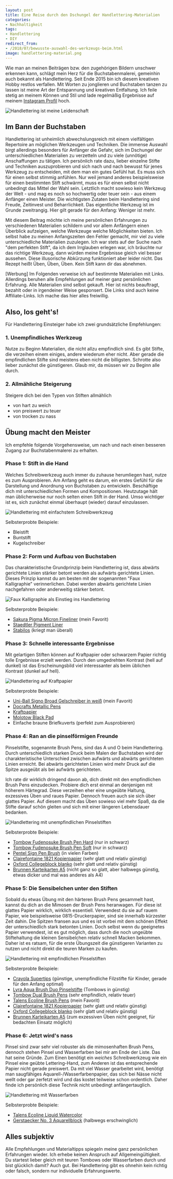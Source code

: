 ```yaml
---
layout: post
title: Eine Reise durch den Dschungel der Handlettering-Materialien
categories:
- Nachhaltigkeit
tags:
- Handlettering
- DIY
redirect_from:
- /2018/07/bewusste-auswahl-des-werkzeugs-beim.html
image: handlettering-material.png
---
```


Wie man an meinen Beiträgen bzw. den zugehörigen Bildern unschwer
erkennen kann, schlägt mein Herz für die Buchstabenmalerei, gemeinhin
auch bekannt als Handlettering. Seit Ende 2015 bin ich diesem kreativen
Hobby restlos verfallen. Mit Worten zu jonglieren und Buchstaben tanzen
zu lassen ist meine Art der Entspannung und kreativen Entfaltung. Ich
feile stetig an meinem Können und Stil und lade regelmäßig Ergebnisse
auf meinem [Instagram Profil](https://www.instagram.com/fraulyoner/)
hoch.

![Handlettering ist meine Leidenschaft]({{site.baseurl}}/assets/img/posts/handlettering-material.png)

## Im Bann der Buchstaben

Handlettering ist unheimlich abwechslungsreich mit einem vielfältigen
Repertoire an möglichen Werkzeugen und Techniken. Die immense Auswahl
birgt allerdings besonders für Anfänger die Gefahr, sich im Dschungel
der unterschiedlichen Materialien zu verzetteln und zu viele (unnötige)
Anschaffungen zu tätigen. Ich persönlich rate dazu, lieber einzelne
Stifte und Techniken auszuprobieren und sich nach und nach bewusst für
jenes Werkzeug zu entscheiden, mit dem man ein gutes Gefühl hat. Es muss
sich für einen selbst stimmig anfühlen. Nur weil jemand anderes
beispielsweise für einen bestimmten Stift schwärmt, muss es für einen
selbst nicht unbedingt das Mittel der Wahl sein. Letztlich macht sowieso
kein Werkzeug der Welt - und mag es noch so hochwertig oder teuer sein -
aus einem Anfänger einen Meister. Die wichtigsten Zutaten beim
Handlettering sind Freude, Zeitinvest und Beharrlichkeit. Das
eigentliche Werkzeug ist im Grunde zweitrangig. Hier gilt gerade für den
Anfang: Weniger ist mehr.

Mit diesem Beitrag möchte ich meine persönlichen Erfahrungen zu
verschiedenen Materialien schildern und vor allem Anfängern einen
Überblick aufzeigen, welche Werkzeuge welche Möglichkeiten bieten. Ich
selbst habe zu meinen Anfangszeiten den Fehler gemacht, mir viel zu
viele unterschiedliche Materialien zuzulegen. Ich war stets auf der
Suche nach "dem perfekten Stift", da ich dem Irrglauben erlegen war, ich
bräuchte nur das richtige Werkzeug, dann würden meine Ergebnisse gleich
viel besser aussehen. Diese illusorische Abkürzung funktioniert aber
leider nicht. Das Rezept heißt Üben, Üben, Üben. Kein Stift kann dir das
abnehmen.

[Werbung]
Im Folgenden verweise ich auf bestimmte Materialien mit Links.
Allerdings beruhen alle Empfehlungen auf meiner ganz persönlichen
Erfahrung. Alle Materialien sind selbst gekauft. Hier ist nichts
beauftragt, bezahlt oder in irgendeiner Weise gesponsert. Die Links sind
auch keine Affiliate-Links. Ich mache das hier alles freiwillig.

## Also, los geht's!

Für Handlettering Einsteiger habe ich zwei grundsätzliche Empfehlungen:

### 1. Unempfindliches Werkzeug

Nutze zu Beginn Materialien, die nicht allzu empfindlich sind. Es gibt
Stifte, die verzeihen einem einiges, andere wiederum eher nicht. Aber
gerade die empfindlichen Stifte sind meistens eben nicht die billigsten.
Schrotte also lieber zunächst die günstigeren. Glaub mir, da müssen wir
zu Beginn alle durch.

### 2. Allmähliche Steigerung

Steigere dich bei den Typen von Stiften allmählich

-   von hart zu weich
-   von preiswert zu teuer
-   von trocken zu nass

## Übung macht den Meister

Ich empfehle folgende Vorgehensweise, um nach und nach einen besseren
Zugang zur Buchstabenmalerei zu erhalten.

### Phase 1: Stift in die Hand

Welches Schreibwerkzeug auch immer du zuhause herumliegen hast, nutze es
zum Ausprobieren. Am Anfang geht es darum, ein erstes Gefühl für die
Darstellung und Anordnung von Buchstaben zu entwickeln. Beschäftige dich
mit unterschiedlichen Formen und Kompositionen. Heutzutage hält man
üblicherweise nur noch selten einen Stift in der Hand. Umso wichtiger
ist es, sich zunächst einmal überhaupt (wieder) darauf einzulassen.

![Handlettering mit einfachstem Schreibwerkzeug]({{site.baseurl}}/assets/img/posts/handlettering-material-1.jpg)

Selbsterprobte Beispiele:

-   Bleistift
-   Buntstift
-   Kugelschreiber

### Phase 2: Form und Aufbau von Buchstaben

Das charakteristische Grundprinzip beim Handlettering ist, dass abwärts
gerichtete Linien stärker betont werden als aufwärts gerichtete Linien.
Dieses Prinzip kannst du am besten mit der sogenannten "Faux
Kalligraphie" verinnerlichen. Dabei werden abwärts gerichtete Linien
nachgefahren oder anderweitig stärker betont.

![Faux Kalligraphie als Einstieg ins Handlettering]({{site.baseurl}}/assets/img/posts/handlettering-material-2.jpg)

Selbsterprobte Beispiele:

-   [Sakura Pigma Micron
    Fineliner](https://www.gerstaecker.de/Sales/Herbstaktion-2017/Zeichnen-Grafik-Design---/SAKURA-PIGMA-MICRON-Fineliner.html)
    (mein Favorit)
-   [Staedtler Pigment
    Liner](https://www.gerstaecker.de/STAEDTLER-Pigment-Liner-308.html)
-   [Stabilos](https://www.gerstaecker.de/Zeichnen-Grafik-Design/Faserstifte-Marker/Fineliner-Tintenroller/Fineliner-STABILO-point-88.html)
    (kriegt man überall)

### Phase 3: Schnelle interessante Ergebnisse

Mit gelartigen Stiften können auf Kraftpapier oder schwarzem Papier
richtig tolle Ergebnisse erzielt werden. Durch den umgedrehten Kontrast
(hell auf dunkel) ist das Erscheinungsbild viel interessanter als beim
üblichen Kontrast (dunkel auf hell).

![Handlettering auf Kraftpapier]({{site.baseurl}}/assets/img/posts/handlettering-material-3.jpg)

Selbsterprobte Beispiele:

-   [Uni-Ball Signo Broad Gelschreiber in
    weiß](https://www.gerstaecker.de/Kreatives-Gestalten/Geschenke-verpacken/Geschenke-beschriften/UNI-BALL-Signo-broad-Gelschreiber.html)
    (mein Favorit)
-   [Docrafts Metallic
    Pens](https://www.amazon.de/Docrafts-Metallic-Pens-Shimmery-Colours/dp/B003WKO790/ref=sr_1_fkmr1_1?ie=UTF8&qid=1531947825&sr=8-1-fkmr1&keywords=papermania+metallic+pens)
-   [Kraftpapier](https://www.amazon.de/Kraftpapier-Naturkarton-hochwertige-Qualit%C3%A4t-Kraftkarton/dp/B073S5YHL9/ref=sr_1_2?s=kitchen&ie=UTF8&qid=1531947889&sr=1-2&keywords=kraftpapier+a5)
-   [Molotow Black
    Pad](https://www.gerstaecker.de/MOLOTOW-Black-Pad-Marker-Block.html?listtype=search&searchparam=oxartnum:30893A&redirected=1)
-   Einfache braune Briefkuverts (perfekt zum Ausprobieren)

### Phase 4: Ran an die pinselförmigen Freunde

Pinselstifte, sogenannte Brush Pens, sind das A und O beim
Handlettering. Durch unterschiedlich starken Druck beim Malen der
Buchstaben wird der charakteristische Unterschied zwischen aufwärts und
abwärts gerichteten Linien erreicht. Bei abwärts gerichteten Linien wird
mehr Druck auf die Spitze ausgeübt als bei aufwärts gerichteten.

Ich rate dir wirklich dringend davon ab, dich direkt mit den
empfindlichen Brush Pens einzudecken. Probiere dich erst einmal an
denjenigen mit höherem Härtegrad. Diese verzeihen eher eine ungeübte
Haltung, exzessives Üben und raues Papier. Dennoch freuen auch sie sich
über glattes Papier. Auf diesem macht das Üben sowieso viel mehr Spaß,
da die Stifte darauf schön gleiten und sich mit einer längeren
Lebensdauer bedanken.

![Handlettering mit unempfindlichen Pinselstiften]({{site.baseurl}}/assets/img/posts/handlettering-material-4.jpg)

Selbsterprobte Beispiele:

-   [Tombow Fudenosuke Brush Pen
    Hard](https://www.amazon.de/Tombow-Fudenosuke-weiche-schreibfarbe-schwarz/dp/B019Z6T2PI/ref=sr_1_1?s=kitchen&ie=UTF8&qid=1531948320&sr=1-1&keywords=fudenosuke&th=1)
    (nur in schwarz)
-   [Tombow Fudenosuke Brush Pen
    Soft](https://www.amazon.de/Tombow-Fudenosuke-weiche-schreibfarbe-schwarz/dp/B019Z6SYIE/ref=sr_1_1?s=kitchen&ie=UTF8&qid=1531948320&sr=1-1&keywords=fudenosuke)
    (nur in schwarz)
-   [Pentel Sign Pen
    Brush](https://www.gerstaecker.de/Pentel-Sign-Pen-Brush.html?listtype=search&searchparam=pentel%20sign%20pen&redirected=1)
    (in vielen Farben)
-   [Clairefontaine 1821
    Kopierpapier](https://www.amazon.de/Clairefontaine-1821-Kopierpapier-wei%C3%9F-Blatt/dp/B000VRTLDY/ref=sr_1_1?s=kitchen&ie=UTF8&qid=1531948437&sr=1-1&keywords=clairefontaine+1821)
    (sehr glatt und relativ günstig)
-   [Oxford Collegeblock
    blanko](https://www.amazon.de/OXFORD-100050359-Collegeblock-Schule-gelocht/dp/B00EO0ZGP6/ref=sr_1_1?s=kitchen&ie=UTF8&qid=1531948493&sr=8-1&keywords=oxford+collegeblock+blanko)
    (sehr glatt und relativ günstig)
-   [Brunnen Karteikarten
    A5](https://www.amazon.de/Brunnen-102250000-Karteikarte-unliniert-eingeschwei%C3%9Ft/dp/B001QPRZBU/ref=sr_1_1?s=officeproduct&ie=UTF8&qid=1531948556&sr=1-1&keywords=brunnen+karteikarten+a5+blanko)
    (nicht ganz so glatt, aber halbwegs günstig, etwas dicker und mal
    was anderes als A4)

### Phase 5: Die Sensibelchen unter den Stiften

Sobald du etwas Übung mit den härteren Brush Pens gesammelt hast, kannst
du dich an die Mimosen der Brush Pens heranwagen. Für diese ist glattes
Papier wirklich, wirklich essentiell. Verwendest du sie auf rauem
Papier, wie beispielsweise 0815-Druckerpapier, sind sie innerhalb
kürzester Zeit dahin. Die Spitzen fransen aus und es ist vorbei mit dem
schönen Effekt der unterschiedlich stark betonten Linien. Doch selbst
wenn du geeignetes Papier verwendest, ist es gut möglich, dass durch die
noch ungeübte Stiftehaltung die kleinen Sensibelchen relativ schnell
Macken bekommen. Daher ist es ratsam, für die erste Übungszeit die
günstigeren Varianten zu nutzen und nicht direkt die teuren Marken zu
kaufen.

![Handlettering mit empfindlichen Pinselstiften]({{site.baseurl}}/assets/img/posts/handlettering-material-5.jpg)

Selbsterprobte Beispiele:

-   [Crayola
    Supertips](https://www.amazon.de/Crayola-03-7509DM-Supertips-Filzstifte-auswaschbar/dp/B0002HYYDU/ref=sr_1_6?s=officeproduct&ie=UTF8&qid=1531948753&sr=1-6&keywords=crayola+supertips)
    (günstige, unempfindliche Filzstifte für Kinder, gerade für den
    Anfang optimal)
-   [Lyra Aqua Brush Duo
    Pinselstifte](https://www.gerstaecker.de/LYRA-AQUA-BRUSH-DUO-Pinselmaler-Etui-Pinselstift.html)
    (Tombows in günstig)
-   [Tombow Dual Brush
    Pens](https://www.gerstaecker.de/TOMBOW-ABT-Dual-Brush-Pen.html)
    (sehr empfindlich, relativ teuer)
-   [Talens Ecoline Brush
    Pens](https://www.gerstaecker.de/Talens-ECOLINE-Brush-Pen-Marker.html)
    (mein Favorit)
-   [Clairefontaine 1821
    Kopierpapier](https://www.amazon.de/Clairefontaine-1821-Kopierpapier-wei%C3%9F-Blatt/dp/B000VRTLDY/ref=sr_1_1?s=kitchen&ie=UTF8&qid=1531948437&sr=1-1&keywords=clairefontaine+1821)
    (sehr glatt und relativ günstig)
-   [Oxford Collegeblock
    blanko](https://www.amazon.de/OXFORD-100050359-Collegeblock-Schule-gelocht/dp/B00EO0ZGP6/ref=sr_1_1?s=kitchen&ie=UTF8&qid=1531948493&sr=8-1&keywords=oxford+collegeblock+blanko)
    (sehr glatt und relativ günstig)
-   [Brunnen Karteikarten
    A5](https://www.amazon.de/Brunnen-102250000-Karteikarte-unliniert-eingeschwei%C3%9Ft/dp/B001QPRZBU/ref=sr_1_1?s=officeproduct&ie=UTF8&qid=1531948556&sr=1-1&keywords=brunnen+karteikarten+a5+blanko)
    (zum exzessiven Üben nicht geeignet, für bedachten Einsatz möglich)

### Phase 6: Jetzt wird's nass

Pinsel sind zwar sehr viel robuster als die mimosenhaften Brush Pens,
dennoch stehen Pinsel und Wasserfarben bei mir am Ende der Liste. Das
hat seine Gründe. Zum Einen benötigt ein *weiches* Schreibwerkzeug wie
ein Pinsel eine geübte Lettering-Hand, zum Anderen ist das entsprechende
Papier nicht gerade preiswert. Da mit viel Wasser gearbeitet wird,
benötigt man saugfähiges Aquarell-/Wasserfarbenpapier, das sich bei
Nässe nicht wellt oder gar zerfetzt wird und das kostet teilweise schon
ordentlich. Daher finde ich persönlich diese Technik nicht unbedingt
anfängertauglich.

![Handlettering mit Wasserfarben]({{site.baseurl}}/assets/img/posts/handlettering-material-6.jpg)

Selbsterprobte Beispiele:

-   [Talens Ecoline Liquid
    Watercolor](https://www.gerstaecker.de/TALENS-Ecoline-Schulmalfarbe.html?listtype=search&searchparam=oxartnum:30030A&redirected=1)
-   [Gerstaecker No. 3
    Aquarellblock](https://www.gerstaecker.de/GERSTAECKER-N-3-Aquarellblock.html)
    (halbwegs erschwinglich)

## Alles subjektiv

Alle Empfehlungen und Materialtipps spiegeln meine ganz persönlichen
Erfahrungen wieder. Ich erhebe keinen Anspruch auf Allgemeingültigkeit.
Du startest lieber gleich mit teuren Tombows oder Wasserfarben durch und
bist glücklich damit? Auch gut. Bei Handlettering gibt es ohnehin kein
richtig oder falsch, sondern nur individuelle Erfahrungswerte.
